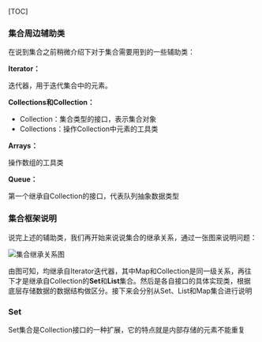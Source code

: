 [TOC]

### 集合周边辅助类

在说到集合之前稍微介绍下对于集合需要用到的一些辅助类：

**Iterator：**

迭代器，用于迭代集合中的元素。

**Collections和Collection：**

- Collection：集合类型的接口，表示集合对象
- Collections：操作Collection中元素的工具类

**Arrays：**

操作数组的工具类

**Queue：**

第一个继承自Collection的接口，代表队列抽象数据类型



### 集合框架说明

说完上述的辅助类，我们再开始来说说集合的继承关系，通过一张图来说明问题：

![集合继承关系图](E:\求职\Android面试内容整理\Java\语法及特性\集合继承关系图.png)

由图可知，均继承自Iterator迭代器，其中Map和Collection是同一级关系，再往下才是继承自Collection的**Set**和**List**集合。然后是各自接口的具体实现类，根据底层存储数据的数据结构做区分。接下来会分别从Set、List和Map集合进行说明



### Set

Set集合是Collection接口的一种扩展，它的特点就是内部存储的元素不能重复